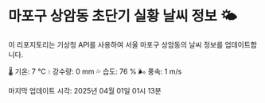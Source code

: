 
# 마포구 상암동 초단기 실황 날씨 정보 🌤️

이 리포지토리는 기상청 API를 사용하여 서울 마포구 상암동의 날씨 정보를 업데이트합니다. 

🌡️ 기온: 7 ℃
💧 강수량: 0 mm
💦 습도: 76 %
🌬️ 풍속: 1 m/s

마지막 업데이트 시각: 2025년 04월 01일 01시 13분    

